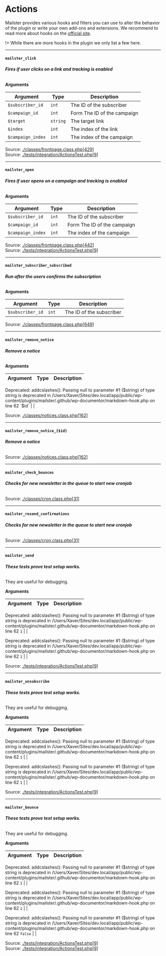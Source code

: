 # Actions
Mailster provides various hooks and filters you can use to alter the behavior of the plugin or write your own add-ons and extensions. We recommend to read more about hooks on the [official site](https://developer.wordpress.org/plugins/hooks/).

!>  While there are more hooks in the plugin we only list a few here.

<hr>

#### `mailster_click`

###### **Fires if user clicks on a link and tracking is enabled**

**Arguments**

Argument | Type | Description
-------- | ---- | -----------
`$subscriber_id` | `int` | The ID of the subscriber
`$campaign_id` | `int` | Form The ID of the campaign
`$target` | `string` | The target link
`$index` | `int` | The index of the link
`$campaign_index` | `int` | The index of the campaign

Source: [./classes/frontpage.class.php](https://github.com/evrpress/mailster/blob/4.1.6/./classes/frontpage.class.php)[[429](https://github.com/evrpress/mailster/blob/4.1.6/./classes/frontpage.class.php#L429-L438)]<br>Source: [./tests/integration/ActionsTest.php](https://github.com/evrpress/mailster/blob/4.1.6/./tests/integration/ActionsTest.php)[[9](https://github.com/evrpress/mailster/blob/4.1.6/./tests/integration/ActionsTest.php#L9-L40)]<br>

<hr>

#### `mailster_open`

###### **Fires if user opens on a campaign and tracking is enabled**

**Arguments**

Argument | Type | Description
-------- | ---- | -----------
`$subscriber_id` | `int` | The ID of the subscriber
`$campaign_id` | `int` | Form The ID of the campaign
`$campaign_index` | `int` | The index of the campaign

Source: [./classes/frontpage.class.php](https://github.com/evrpress/mailster/blob/4.1.6/./classes/frontpage.class.php)[[442](https://github.com/evrpress/mailster/blob/4.1.6/./classes/frontpage.class.php#L442-L449)]<br>Source: [./tests/integration/ActionsTest.php](https://github.com/evrpress/mailster/blob/4.1.6/./tests/integration/ActionsTest.php)[[9](https://github.com/evrpress/mailster/blob/4.1.6/./tests/integration/ActionsTest.php#L9-L31)]<br>

<hr>

#### `mailster_subscriber_subscribed`

###### **Run after the users confirms the subscription**

**Arguments**

Argument | Type | Description
-------- | ---- | -----------
`$subscriber_id` | `int` | The ID of the subscriber

Source: [./classes/frontpage.class.php](https://github.com/evrpress/mailster/blob/4.1.6/./classes/frontpage.class.php)[[649](https://github.com/evrpress/mailster/blob/4.1.6/./classes/frontpage.class.php#L649-L654)]<br>

<hr>

#### `mailster_remove_notice`

###### **Remove a notice**

**Arguments**

Argument | Type | Description
-------- | ---- | -----------

Deprecated: addcslashes(): Passing null to parameter #1 ($string) of type string is deprecated in /Users/Xaver/Sites/dev.local/app/public/wp-content/plugins/mailster/.github/wp-documentor/markdown-hook.php on line 62
`$id` |  | 

Source: [./classes/notices.class.php](https://github.com/evrpress/mailster/blob/4.1.6/./classes/notices.class.php)[[162](https://github.com/evrpress/mailster/blob/4.1.6/./classes/notices.class.php#L162-L181)]<br>

<hr>

#### `mailster_remove_notice_{$id}`

###### **Remove a notice**


Source: [./classes/notices.class.php](https://github.com/evrpress/mailster/blob/4.1.6/./classes/notices.class.php)[[162](https://github.com/evrpress/mailster/blob/4.1.6/./classes/notices.class.php#L162-L182)]<br>

<hr>

#### `mailster_check_bounces`

###### **Checks for new newsletter in the queue to start new cronjob**


Source: [./classes/cron.class.php](https://github.com/evrpress/mailster/blob/4.1.6/./classes/cron.class.php)[[31](https://github.com/evrpress/mailster/blob/4.1.6/./classes/cron.class.php#L31-L37)]<br>

<hr>

#### `mailster_resend_confirmations`

###### **Checks for new newsletter in the queue to start new cronjob**


Source: [./classes/cron.class.php](https://github.com/evrpress/mailster/blob/4.1.6/./classes/cron.class.php)[[31](https://github.com/evrpress/mailster/blob/4.1.6/./classes/cron.class.php#L31-L40)]<br>

<hr>

#### `mailster_send`

###### **These tests prove test setup works.**

They are useful for debugging.

**Arguments**

Argument | Type | Description
-------- | ---- | -----------

Deprecated: addcslashes(): Passing null to parameter #1 ($string) of type string is deprecated in /Users/Xaver/Sites/dev.local/app/public/wp-content/plugins/mailster/.github/wp-documentor/markdown-hook.php on line 62
`1` |  | 

Deprecated: addcslashes(): Passing null to parameter #1 ($string) of type string is deprecated in /Users/Xaver/Sites/dev.local/app/public/wp-content/plugins/mailster/.github/wp-documentor/markdown-hook.php on line 62
`1` |  | 

Source: [./tests/integration/ActionsTest.php](https://github.com/evrpress/mailster/blob/4.1.6/./tests/integration/ActionsTest.php)[[9](https://github.com/evrpress/mailster/blob/4.1.6/./tests/integration/ActionsTest.php#L9-L22)]<br>

<hr>

#### `mailster_unsubscribe`

###### **These tests prove test setup works.**

They are useful for debugging.

**Arguments**

Argument | Type | Description
-------- | ---- | -----------

Deprecated: addcslashes(): Passing null to parameter #1 ($string) of type string is deprecated in /Users/Xaver/Sites/dev.local/app/public/wp-content/plugins/mailster/.github/wp-documentor/markdown-hook.php on line 62
`1` |  | 

Deprecated: addcslashes(): Passing null to parameter #1 ($string) of type string is deprecated in /Users/Xaver/Sites/dev.local/app/public/wp-content/plugins/mailster/.github/wp-documentor/markdown-hook.php on line 62
`1` |  | 

Source: [./tests/integration/ActionsTest.php](https://github.com/evrpress/mailster/blob/4.1.6/./tests/integration/ActionsTest.php)[[9](https://github.com/evrpress/mailster/blob/4.1.6/./tests/integration/ActionsTest.php#L9-L49)]<br>

<hr>

#### `mailster_bounce`

###### **These tests prove test setup works.**

They are useful for debugging.

**Arguments**

Argument | Type | Description
-------- | ---- | -----------

Deprecated: addcslashes(): Passing null to parameter #1 ($string) of type string is deprecated in /Users/Xaver/Sites/dev.local/app/public/wp-content/plugins/mailster/.github/wp-documentor/markdown-hook.php on line 62
`1` |  | 

Deprecated: addcslashes(): Passing null to parameter #1 ($string) of type string is deprecated in /Users/Xaver/Sites/dev.local/app/public/wp-content/plugins/mailster/.github/wp-documentor/markdown-hook.php on line 62
`1` |  | 

Deprecated: addcslashes(): Passing null to parameter #1 ($string) of type string is deprecated in /Users/Xaver/Sites/dev.local/app/public/wp-content/plugins/mailster/.github/wp-documentor/markdown-hook.php on line 62
`false` |  | 

Source: [./tests/integration/ActionsTest.php](https://github.com/evrpress/mailster/blob/4.1.6/./tests/integration/ActionsTest.php)[[9](https://github.com/evrpress/mailster/blob/4.1.6/./tests/integration/ActionsTest.php#L9-L58)]<br>Source: [./tests/integration/ActionsTest.php](https://github.com/evrpress/mailster/blob/4.1.6/./tests/integration/ActionsTest.php)[[9](https://github.com/evrpress/mailster/blob/4.1.6/./tests/integration/ActionsTest.php#L9-L66)]<br>



